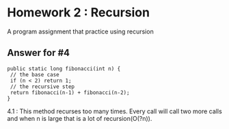 # Homework 2 : Recursion
A program assignment that practice using recursion

## Answer for #4


```
public static long fibonacci(int n) {
 // the base case
 if (n < 2) return 1;
 // the recursive step
 return fibonacci(n-1) + fibonacci(n-2);
}
```

4.1 : This method recurses too many times.  Every call will call two more calls and when n is large that is a lot of recursion(O(?n)).



